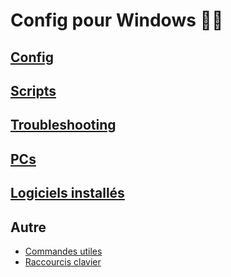 # Config pour Windows 🐱‍👤

## [Config](Config/Readme.md)

## [Scripts](Scripts/Readme.md)

## [Troubleshooting](Troubleshooting/Readme.md)

## [PCs](PCs)

## [Logiciels installés](Logiciels/Readme.md)

## Autre

- [Commandes utiles](CommandesUtiles.md)
- [Raccourcis clavier](RaccourcisClavier.md)
